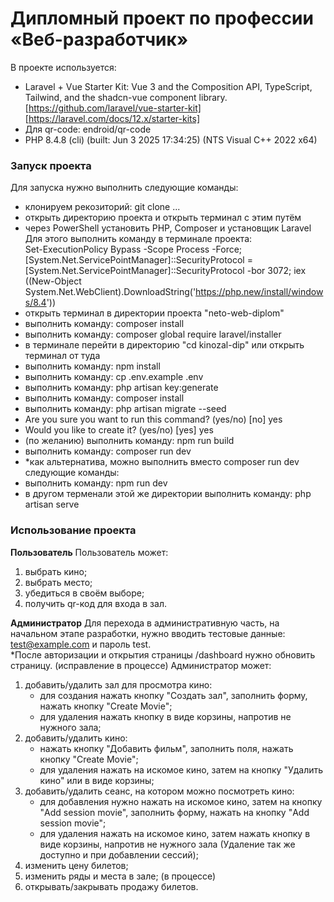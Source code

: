 # Дипломный проект по профессии «Веб-разработчик»

В проекте используется:
- Laravel + Vue Starter Kit: Vue 3 and the Composition API, TypeScript, Tailwind, and the shadcn-vue component library. [https://github.com/laravel/vue-starter-kit] [https://laravel.com/docs/12.x/starter-kits]
- Для qr-code: endroid/qr-code  
- PHP 8.4.8 (cli) (built: Jun  3 2025 17:34:25) (NTS Visual C++ 2022 x64)

### Запуск проекта
Для запуска нужно выполнить следующие команды:  
-  клонируем рекозиторий: git clone ...
-  открыть директорию проекта и открыть терминал с этим путём
-  через PowerShell установить PHP, Composer и установщик Laravel
Для этого выполнить команду в терминале проекта:  
Set-ExecutionPolicy Bypass -Scope Process -Force; [System.Net.ServicePointManager]::SecurityProtocol = [System.Net.ServicePointManager]::SecurityProtocol -bor 3072; iex ((New-Object System.Net.WebClient).DownloadString('https://php.new/install/windows/8.4'))
- открыть терминал в директории проекта "neto-web-diplom"
- выполнить команду: composer install
- выполнить команду: composer global require laravel/installer
- в терминале перейти в директорию "cd kinozal-dip" или открыть терминал от туда
- выполнить команду: npm install 
- выполнить команду: cp .env.example .env
- выполнить команду: php artisan key:generate
- выполнить команду: composer install
- выполнить команду: php artisan migrate --seed 
- Are you sure you want to run this command? (yes/no) [no] yes
- Would you like to create it? (yes/no) [yes] yes
- (по желанию) выполнить команду: npm run build 
- выполнить команду: composer run dev
- *как альтернатива, можно выполнить вместо composer run dev следующие команды:
- выполнить команду: npm run dev
- в другом терменали этой же директории выполнить команду: php artisan serve
  
  
### Использование проекта
**Пользователь**
Пользователь может: 
1) выбрать кино; 
2) выбрать место; 
3) убедиться в своём выборе; 
4) получить qr-код для входа в зал.

**Администратор**
Для перехода в административную часть, на начальном этапе разработки, нужно вводить тестовые данные: test@example.com и пароль test.   
*После авторизации и открытия страницы /dashboard нужно обновить страницу. (исправление в процессе)
Администратор может:
1) добавить/удалить зал для просмотра кино:
   - для создания нажать кнопку "Создать зал", заполнить форму, нажать кнопку "Create Movie";
   - для удаления нажать кнопку в виде корзины, напротив не нужного зала;
2) добавить/удалить кино:
   - нажать кнопку "Добавить фильм", заполнить поля, нажать кнопку "Create Movie";
   - для удаления нажать на искомое кино, затем на кнопку "Удалить кино" или в виде корзины;
3) добавить/удалить сеанс, на котором можно посмотреть кино:
   - для добавления нужно нажать на искомое кино, затем на кнопку "Add session movie", заполнить форму, нажать на кнопку "Add session movie";
   - для удаления нажать на искомое кино, затем нажать кнопку в виде корзины, напротив не нужного зала (Удаление так же доступно и при добавлении сессий);
4) изменить цену билетов; 
5) изменить ряды и места в зале; (в процессе)
6) открывать/закрывать продажу билетов.



